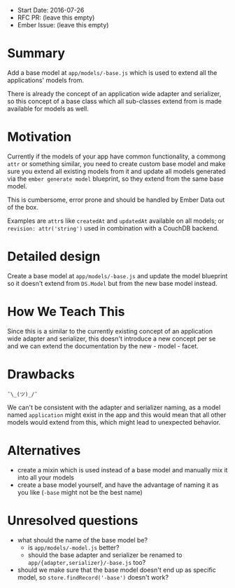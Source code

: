 - Start Date: 2016-07-26
- RFC PR: (leave this empty)
- Ember Issue: (leave this empty)

# Summary

Add a base model at `app/models/-base.js` which is used to extend all the
applications' models from.

There is already the concept of an application wide adapter and serializer, so
this concept of a base class which all sub-classes extend from is made
available for models as well.

# Motivation

Currently if the models of your app have common functionality, a commong `attr`
or something similar, you need to create custom base model and make sure you
extend all existing models from it and update all models generated via the
`ember generate model` blueprint, so they extend from the same base model.

This is cumbersome, error prone and should be handled by Ember Data out of the
box.

Examples are `attr`s like `createdAt` and `updatedAt` available on all models;
or `revision: attr('string')` used in combination with a CouchDB backend.

# Detailed design

Create a base model at `app/models/-base.js` and update the model blueprint so
it doesn't extend from `DS.Model` but from the new base model instead.

# How We Teach This

Since this is a similar to the currently existing concept of an application
wide adapter and serializer, this doesn't introduce a new concept per se and
we can extend the documentation by the new - model - facet.

# Drawbacks

`¯\_(ツ)_/¯`

We can't be consistent with the adapter and serializer naming, as a model named
`application` might exist in the app and this would mean that all other models
would extend from this, which might lead to unexpected behavior.

# Alternatives

- create a mixin which is used instead of a base model and manually mix it into
  all your models
- create a base model yourself, and have the advantage of naming it as you like
  (`-base` might not be the best name)

# Unresolved questions

- what should the name of the base model be?
  - is `app/models/-model.js` better?
  - should the base adapter and serializer be renamed to
    `app/{adapter,serializer}/-base.js` too?
- should we make sure that the base model doesn't end up as specific model, so
  `store.findRecord('-base')` doesn't work?
